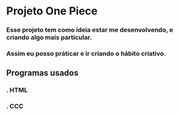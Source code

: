 # Projeto One Piece
### Esse projeto tem como ídeia estar me desenvolvendo, e criando algo mais particular.
### Assim eu posso práticar e ir criando o hábito criativo.

## Programas usados
### . HTML
### . CCC
